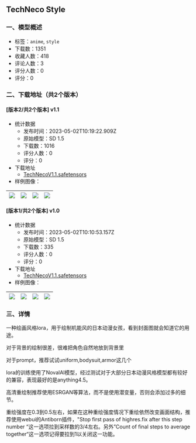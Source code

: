 ## TechNeco Style
### 一、模型概述

- 标签：`anime`, `style`
- 下载数：1351
- 收藏人数：418
- 评论人数：3
- 评分人数：0
- 评分：0

### 二、下载地址（共2个版本）

#### [版本2/共2个版本] v1.1

- 统计数据
  - 发布时间：2023-05-02T10:19:22.909Z
  - 原始模型：SD 1.5
  - 下载数：1016
  - 评分人数：0
  - 评分：0
- 下载地址
  - [TechNecoV1.1.safetensors](https://civitai.com/api/download/models/60460)
- 样例图像：

| <img src="https://image.civitai.com/xG1nkqKTMzGDvpLrqFT7WA/0f7cec3d-4acc-4fae-bf9e-cd0de1065b35/width=450/715379.jpeg" /> | <img src="https://image.civitai.com/xG1nkqKTMzGDvpLrqFT7WA/98915f12-8228-4956-38d9-c281e781be00/width=450/661308.jpeg" /> | <img src="https://image.civitai.com/xG1nkqKTMzGDvpLrqFT7WA/5efdcee6-04d2-4cd0-dcb0-0d3066584800/width=450/661241.jpeg" /> | <img src="https://image.civitai.com/xG1nkqKTMzGDvpLrqFT7WA/62a24ad4-3a4c-480c-7223-97ecc1edde00/width=450/661226.jpeg" /> |
| ---- | ---- | ---- | ---- |

#### [版本1/共2个版本] v1.0

- 统计数据
  - 发布时间：2023-05-02T10:10:53.157Z
  - 原始模型：SD 1.5
  - 下载数：335
  - 评分人数：0
  - 评分：0
- 下载地址
  - [TechNecoV1.1.safetensors](https://civitai.com/api/download/models/59528)
- 样例图像：

| <img src="https://image.civitai.com/xG1nkqKTMzGDvpLrqFT7WA/167c70e6-b56a-4e19-5e70-a46bca620b00/width=450/649411.jpeg" /> | <img src="https://image.civitai.com/xG1nkqKTMzGDvpLrqFT7WA/048671d8-8854-44c7-64dd-e63cea4e3a00/width=450/649408.jpeg" /> | <img src="https://image.civitai.com/xG1nkqKTMzGDvpLrqFT7WA/60b983a2-3e96-435b-7069-dd539ac4c100/width=450/649407.jpeg" /> | <img src="https://image.civitai.com/xG1nkqKTMzGDvpLrqFT7WA/b032d06c-d6af-4439-ffd4-0397207e6f00/width=450/649412.jpeg" /> |
| ---- | ---- | ---- | ---- |


### 三、详情
<p>一种绘画风格lora，用于绘制机能风的日本动漫女孩，看到封面图就会知道它的用途。</p><p>对于背景的绘制很差，很难把角色自然地放到背景里</p><p>对于prompt，推荐试试uniform,bodysuit,armor这几个</p><p>lora的训练使用了NovalAI模型，经过测试对于大部分日本动漫风格模型都有较好的兼容，表现最好的是anything4.5。</p><p>高清重绘制推荐使用ESRGAN等算法，而不是使用潜变量，否则会添加过多的细节。</p><p>重绘强度在0.3到0.5左右，如果在这种重绘强度情况下重绘依然改变画面结构，推荐使用webui的Antiborn插件，"Stop first pass of highres.fix after this step number “这一选项拉到采样数的3/4左右。另外”Count of final steps to average together“这一选项记得要拉到1以关闭这一功能。</p><p></p>